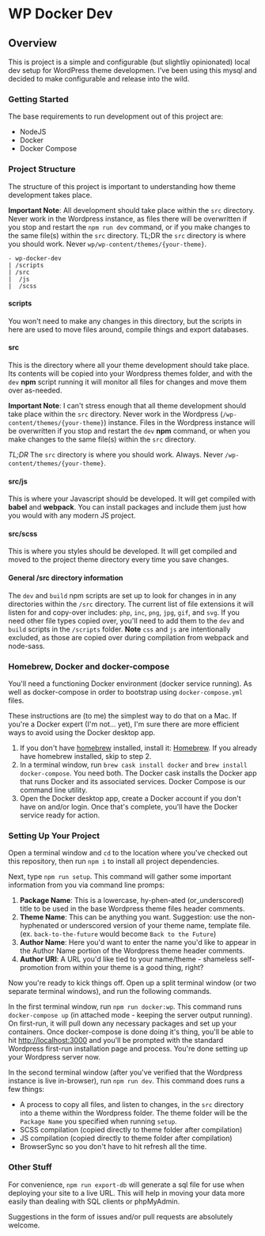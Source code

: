 # WP Docker Dev

## Overview

This is project is a simple and configurable (but slightliy opinionated) local
dev setup for WordPress theme developmen. I've been using this mysql and
decided to make configurable and release into the wild.

### Getting Started

The base requirements to run development out of this project are:

- NodeJS
- Docker
- Docker Compose

### Project Structure

The structure of this project is important to understanding how theme development takes place.

**Important Note**: All development should take place within the `src` directory. Never work in the Wordpress instance, as files there will be overwritten if you stop and restart the `npm run dev` command, or if you make changes to the same file(s) within the `src` directory. TL;DR the `src` directory is where you should work. Never `wp/wp-content/themes/{your-theme}`.

```
- wp-docker-dev
| /scripts
| /src
|  /js
|  /scss
```

#### scripts

You won't need to make any changes in this directory, but the scripts in here are used to move files around, compile things and export databases.

#### src

This is the directory where all your theme development should take place. Its contents will be copied into your Wordpress themes folder, and with the `dev` **npm** script running it will monitor all files for changes and move them over as-needed. 

**Important Note**: I can't stress enough that all theme development should take place within the `src` directory. Never work in the Wordpress (`/wp-content/themes/{your-theme}`) instance. Files in the Wordpress instance will be overwritten if you stop and restart the `dev` **npm** command, or when you make changes to the same file(s) within the `src` directory. 

*TL;DR* The `src` directory is where you should work. Always. Never `/wp-content/themes/{your-theme}`.

#### src/js

This is where your Javascript should be developed. It will get compiled with **babel** and **webpack**. You can install packages and include them just how you would with any modern JS project.

#### src/scss

This is where you styles should be developed. It will get compiled and moved to the project theme directory every time you save changes.

#### General /src directory information

The `dev` and `build` npm scripts are set up to look for changes in in any directories within the `/src` directory. The current list of file extensions it will listen for and copy-over includes: `php`, `inc`, `png`, `jpg`, `gif`, and `svg`. If you need other file types copied over, you'll need to add them to the `dev` and `build` scripts in the `/scripts` folder. **Note** `css` and `js` are intentionally excluded, as those are copied over during compilation from webpack and node-sass.

### Homebrew, Docker and docker-compose

You'll need a functioning Docker environment (docker service running). As well
as docker-compose in order to bootstrap using `docker-compose.yml` files.

These instructions are (to me) the simplest way to do that on a Mac. If you're
a Docker expert (I'm not... yet), I'm sure there are more efficient ways to avoid
using the Docker desktop app.

1. If you don't have [homebrew](https://brew.sh/) installed, install it:
[Homebrew](https://brew.sh/). If you already have homebrew installed,
skip to step 2.
2. In a terminal window, run `brew cask install docker` and
`brew install docker-compose`. You need both. The Docker cask installs the Docker
app that runs Docker and its associated services. Docker Compose is our command
line utility.
3. Open the Docker desktop app, create a Docker account if you don't have on
and/or login. Once that's complete, you'll have the Docker service ready for
action.

### Setting Up Your Project

Open a terminal window and `cd` to the location where you've checked out this
repository, then run `npm i` to install all project dependencies.

Next, type `npm run setup`. This command will gather some important information
from you via command line promps:

1. **Package Name**: This is a lowercase, hy-phen-ated (or_underscored) title to be used
in the base Wordpress theme files header comments.
2. **Theme Name**: This can be anything you want. Suggestion: use the non-hyphenated
or underscored version of your theme name, template file.
(ex. `back-to-the-future` would become `Back to the Future`)
3. **Author Name**: Here you'd want to enter the name you'd like to appear in the
Author Name portion of the Wordpress theme header comments.
4. **Author URI**: A URL you'd like tied to your name/theme - shameless self-promotion
from within your theme is a good thing, right?

Now you're ready to kick things off. Open up a split terminal window (or two separate terminal windows), and run the following commands.

In the first terminal window, run `npm run docker:wp`. This command runs `docker-compose up` (in attached mode - keeping the server output running). On first-run, it will pull down any necessary packages and set up your containers. Once docker-compose is done doing it's thing, you'll be able to hit [http://localhost:3000](http://localhost:3000) and you'll be prompted with the standard Wordpress first-run installation page and process. You're done setting up your Wordpress server now.

In the second terminal window (after you've verified that the Wordpress instance is live in-browser), run `npm run dev`. This command does runs a few things: 

- A process to copy all files, and listen to changes, in the `src` directory into a theme within the Wordpress folder. The theme folder will be the `Package Name` you specified when running `setup`.
- SCSS compilation (copied directly to theme folder after compilation)
- JS compilation (copied directly to theme folder after compilation)
- BrowserSync so you don't have to hit refresh all the time.

### Other Stuff

For convenience, `npm run export-db` will generate a sql file for use when deploying your site to a live URL. This will help in moving your data more easily than dealing with SQL clients or phpMyAdmin.

Suggestions in the form of issues and/or pull requests are absolutely welcome.